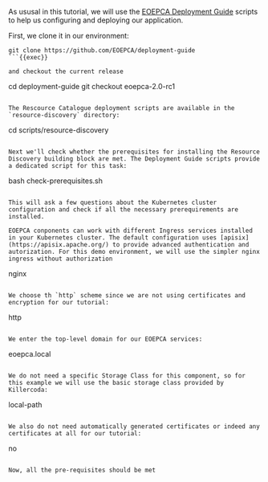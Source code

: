 As ususal in this tutorial, we will use the [EOEPCA Deployment Guide](https://eoepca.readthedocs.io/projects/deploy/en/latest/) scripts to help us configuring and deploying our application. 

First, we clone it in our environment:
```
git clone https://github.com/EOEPCA/deployment-guide
```{{exec}}

and checkout the current release

```
cd deployment-guide
git checkout eoepca-2.0-rc1
```{{exec}}

The Rescource Catalogue deployment scripts are available in the `resource-discovery` directory:
```
cd scripts/resource-discovery
```{{exec}}

Next we'll check whether the prerequisites for installing the Resource Discovery building block are met. The Deployment Guide scripts provide a dedicated script for this task:
```
bash check-prerequisites.sh
```{{exec}}

This will ask a few questions about the Kubernetes cluster configuration and check if all the necessary prerequirements are installed. 

EOEPCA conponents can work with different Ingress services installed in your Kubernetes cluster. The default configuration uses [apisix](https://apisix.apache.org/) to provide advanced authentication and autorization. For this demo environment, we will use the simpler nginx ingress without authorization

```
nginx
```{{exec}}

We choose th `http` scheme since we are not using certificates and encryption for our tutorial:
```
http
```{{exec}}

We enter the top-level domain for our EOEPCA services:
```
eoepca.local
```{{exec}}

We do not need a specific Storage Class for this component, so for this example we will use the basic storage class provided by Killercoda:

```
local-path
```{{exec}}

We also do not need automatically generated certificates or indeed any certificates at all for our tutorial:
```
no
```{{exec}}

Now, all the pre-requisites should be met
